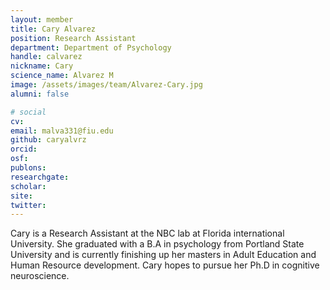 ```yaml
---
layout: member
title: Cary Alvarez
position: Research Assistant
department: Department of Psychology
handle: calvarez
nickname: Cary
science_name: Alvarez M
image: /assets/images/team/Alvarez-Cary.jpg
alumni: false

# social
cv:
email: malva331@fiu.edu
github: caryalvrz
orcid:
osf:
publons:
researchgate:
scholar:
site:
twitter:
---
```

Cary is a Research Assistant at the NBC lab at Florida international University. She graduated with a B.A in psychology from Portland State University and is currently finishing up her masters in Adult Education and Human Resource development. Cary hopes to pursue her Ph.D in cognitive neuroscience.
